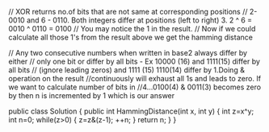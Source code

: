 

// XOR returns no.of bits that are not same at corresponding positions
// 2- 0010 and 6 - 0110. Both integers differ at positions (left to right) 3. 2 ^ 6 = 0010 ^ 0110 = 0100
// You may notice the 1 in the result.
// Now if we could calculate all those 1's from the result above we get the hamming distance

// Any two consecutive numbers when written in base2 always differ by either
// only one bit or differ by all bits - Ex 10000 (16) and 1111(15) differ by all bits
// (ignore leading zeros) and 1111 (15) 1110(14) differ by 1.Doing & operation on the result
//continuously will exhaust all 1s and leads to zero. If we want to calculate number of bits in
//4...0100(4) & 0011(3) becomes zero by then n is incremented by 1 which is our answer



public class Solution {
    public int HammingDistance(int x, int y) {
        int z=x^y;
        int n=0;
        while(z>0)
        {
            z=z&(z-1);
            ++n;
        }
        return n;
    }
}
